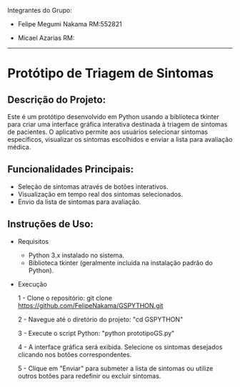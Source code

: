 Integrantes do Grupo:

- Felipe Megumi Nakama RM:552821

- Micael Azarias       RM: 

---------------------------------------------------------------------------------------------------------------------------------------------------------------------

# Protótipo de Triagem de Sintomas

## Descrição do Projeto:

Este é um  protótipo desenvolvido em Python usando a biblioteca tkinter para criar uma interface gráfica interativa destinada à triagem de sintomas de pacientes. 
O aplicativo permite aos usuários selecionar sintomas específicos, visualizar os sintomas escolhidos e enviar a lista para avaliação médica.

## Funcionalidades Principais:
- Seleção de sintomas através de botões interativos.
- Visualização em tempo real dos sintomas selecionados.
- Envio da lista de sintomas para avaliação.

## Instruções de Uso:
- Requisitos
  - Python 3.x instalado no sistema.
  - Biblioteca tkinter (geralmente incluída na instalação padrão do Python).
    
- Execução
  
  1 - Clone o repositório:
      git clone https://github.com/FelipeNakama/GSPYTHON.git
  
  2 - Navegue até o diretório do projeto:
      "cd GSPYTHON"
  
  3 - Execute o script Python:
      "python prototipoGS.py"
  
  4 - A interface gráfica será exibida. Selecione os sintomas desejados clicando nos botões correspondentes.
  
  5 - Clique em "Enviar" para submeter a lista de sintomas ou utilize outros botões para redefinir ou excluir sintomas.
